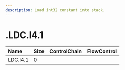 ```yaml
---
description: Load int32 constant into stack.
---
```


# .LDC.I4.1

| Name | Size | ControlChain | FlowControl |
| :--- | :--- | :--- | :--- |
| LDC.I4.1 | 0 |  |  |

